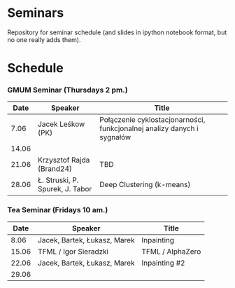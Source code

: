 # Seminars
Repository for seminar schedule (and slides in ipython notebook format, but no one really adds them).

# Schedule
### GMUM Seminar (Thursdays 2 pm.)
| Date  | Speaker                                            | Title                                                      |
|-------|----------------------------------------------------|----------------------------------------------------------- |
|  7.06 | Jacek Leśkow (PK)                                  | Połączenie cyklostacjonarności, funkcjonalnej analizy danych i sygnałów                                                     |
| 14.06 |                                                    |                                                            |
| 21.06 | Krzysztof Rajda (Brand24)                          | TBD                                                        |
| 28.06 | Ł. Struski, P. Spurek, J. Tabor                    | Deep Clustering (k-means)                                  |
                                                                                                 

### Tea Seminar (Fridays 10 am.)
| Date  | Speaker                                            | Title                                                      |
|-------|----------------------------------------------------|----------------------------------------------------------- |     
|  8.06 | Jacek, Bartek, Łukasz, Marek                       | Inpainting                                                 |
| 15.06 | TFML / Igor Sieradzki                              | TFML / AlphaZero                                           |
| 22.06 | Jacek, Bartek, Łukasz, Marek                       | Inpainting #2                                              |
| 29.06 |                                                    |                                                            |

